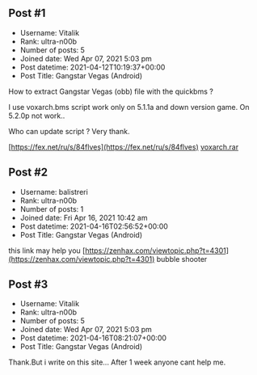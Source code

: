 ## Post #1
- Username: Vitalik
- Rank: ultra-n00b
- Number of posts: 5
- Joined date: Wed Apr 07, 2021 5:03 pm
- Post datetime: 2021-04-12T10:19:37+00:00
- Post Title: Gangstar Vegas (Android)

How to extract Gangstar Vegas (obb) file with the quickbms ?

I use voxarch.bms script work only on 5.1.1a and down version game.
On 5.2.0p not work..

Who can update script ? Very thank.


[https://fex.net/ru/s/84flves](https://fex.net/ru/s/84flves)
[voxarch.rar](https://xentaxbackup.github.io/file/19903_voxarch.rar)
## Post #2
- Username: balistreri
- Rank: ultra-n00b
- Number of posts: 1
- Joined date: Fri Apr 16, 2021 10:42 am
- Post datetime: 2021-04-16T02:56:52+00:00
- Post Title: Gangstar Vegas (Android)

this link may help you [https://zenhax.com/viewtopic.php?t=4301](https://zenhax.com/viewtopic.php?t=4301) bubble shooter
## Post #3
- Username: Vitalik
- Rank: ultra-n00b
- Number of posts: 5
- Joined date: Wed Apr 07, 2021 5:03 pm
- Post datetime: 2021-04-16T08:21:07+00:00
- Post Title: Gangstar Vegas (Android)

Thank.But i write on this site...
After 1 week anyone cant help me.
